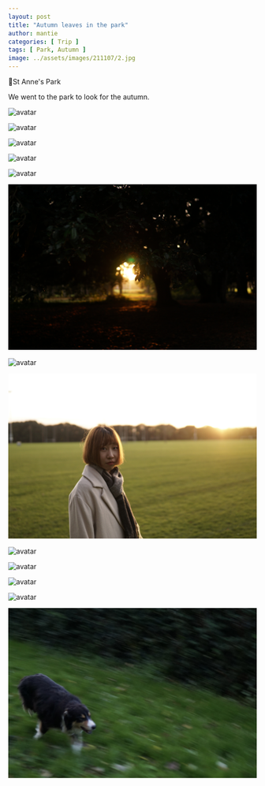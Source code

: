 ```yaml
---
layout: post
title: "Autumn leaves in the park"
author: mantie
categories: [ Trip ]
tags: [ Park, Autumn ]
image: ../assets/images/211107/2.jpg
---
```




📍St Anne's Park



We went to the park to look for the autumn. 



![avatar](../assets/images/211107/1.JPG)

![avatar](../assets/images/211107/2.JPG)

![avatar](../assets/images/211107/3.JPG)

![avatar](../assets/images/211107/4.JPG)

![avatar](../assets/images/211107/5.JPG)

![avatar](../assets/images/211107/6.JPG)

![avatar](../assets/images/211107/7.JPG)

![avatar](../assets/images/211107/13.JPG)

![avatar](../assets/images/211107/8.JPG)

![avatar](../assets/images/211107/10.JPG)

![avatar](../assets/images/211107/9.JPG)

![avatar](../assets/images/211107/11.JPG)

![avatar](../assets/images/211107/12.JPG)